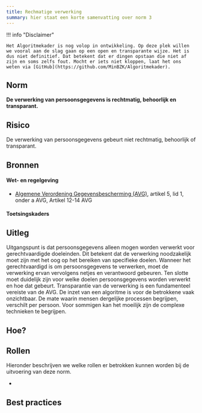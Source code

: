 ```yaml
---
title: Rechmatige verwerking
summary: hier staat een korte samenvatting over norm 3
---
```


!!! info "Disclaimer"

    Het Algoritmekader is nog volop in ontwikkeling. Op deze plek willen we vooral aan de slag gaan op een open en transparante wijze. Het is dus niet definitief. Dat betekent dat er dingen opstaan die niet af zijn en soms zelfs fout. Mocht er iets niet kloppen, laat het ons weten via [GitHub](https://github.com/MinBZK/Algoritmekader).


## Norm
**De verwerking van persoonsgegevens is rechtmatig, behoorlijk en transparant.**

## Risico
De verwerking van persoonsgegevens gebeurt niet rechtmatig, behoorlijk of transparant. 

## Bronnen

#### Wet- en regelgeving

- [Algemene Verordening Gegevensbescherming (AVG)](https://eur-lex.europa.eu/legal-content/NL/TXT/HTML/?uri=CELEX:32016R0679&qid=1685451198313), artikel 5, lid 1, onder a AVG, Artikel 12-14 AVG 

#### Toetsingskaders


## Uitleg
Uitgangspunt is dat persoonsgegevens alleen mogen worden verwerkt voor gerechtvaardigde doeleinden. Dit betekent dat de verwerking noodzakelijk moet zijn met het oog op het bereiken van specifieke doelen. Wanneer het gerechtvaardigd is om persoonsgegevens te verwerken, moet de verwerking ervan vervolgens netjes en verantwoord gebeuren. Ten slotte moet duidelijk zijn voor welke doelen persoonsgegevens worden verwerkt en hoe dat gebeurt. Transparantie van de verwerking is een fundamenteel vereiste van de AVG. De inzet van een algoritme is voor de betrokkene vaak onzichtbaar. De mate waarin mensen dergelijke processen begrijpen, verschilt per persoon. Voor sommigen kan het moeilijk zijn de complexe technieken te begrijpen.

## Hoe?

## Rollen
Hieronder beschrijven we welke rollen er betrokken kunnen worden bij de uitvoering van deze norm. 

-

## Best practices

